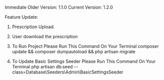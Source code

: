 Immediate Older Version: 1.1.0
Current Version: 1.2.0

Feature Update:
1. Prescription Upload.
2. User download the prescription 

1. To Run Project Please Run This Command On Your Terminal
    composer update && composer dumpautoload && php artisan migrate
4. To Update Basic Settings Seeder Please Run This Command On Your Terminal
    php artisan db:seed --class=Database\\Seeders\\Admin\\BasicSettingsSeeder